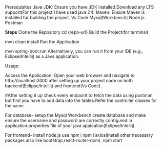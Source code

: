 Prerequisites
Java JDK: Ensure you have JDK installed.Download any LTS support(For this project I have used java 21).
Maven: Ensure Maven is installed for building the project.
Vs Code
Mysql(Workbench)
Node.js
Postman

**Steps**
Clone the Repository
cd {repo-url}
Build the Project(for terminal)

mvn clean install
Run the Application

mvn spring-boot:run
Alternatively, you can run it from your IDE (e.g., Eclipse/Intellij) as a Java application.

Usage:

Access the Application: Open your web browser and navigate to http://localhost:3000 after setting up your project code on both backend(Eclipse/Intellij) and frontend(Vs Code).

#After setting it up check every endpoint to fetch the data using postman but first you have to add  data into the tables.Refer the controller classes for the same.

For database-
setup the Mysql Workbench
create database and make ensure the username and password are correctly configured in application.properties file of your java appication(Eclipse/Intellij).

For frontend-
install node.js
use npm i
npm i axios(install other necessary packages also like bootstrap,react-router-dom).
npm start
